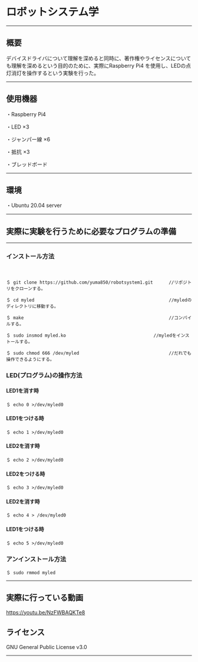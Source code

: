# ロボットシステム学
--------

## 概要
デバイスドライバについて理解を深めると同時に、著作権やライセンスについても理解を深めるという目的のために、実際にRaspberry Pi4 を使用し、LEDの点灯消灯を操作するという実験を行った。

-------

## 使用機器
・Raspberry Pi4

・LED ×3

・ジャンパー線 ×6

・抵抗 ×3

・ブレッドボード

------

## 環境
・Ubuntu 20.04 server

-------

## 実際に実験を行うために必要なプログラムの準備
-------
### インストール方法
　　
    
    ＄ git clone https://github.com/yuma850/robotsystem1.git      //リポジトリをクローンする。
          
    ＄ cd myled                                                   //myledのディレクトリに移動する。
          
    ＄ make                                                       //コンパイルする。
          
    ＄ sudo insmod myled.ko　　　　　　　　　　　　　　　　　　　　//myledをインストールする。
          
    ＄ sudo chmod 666 /dev/myled                                  //だれでも操作できるようにする。
          
 ### LED(プログラム)の操作方法
 
 #### LED1を消す時
    ＄ echo 0 >/dev/myled0
    
 #### LED1をつける時
    ＄ echo 1 >/dev/myled0
    
 #### LED2を消す時
    ＄ echo 2 >/dev/myled0
    
 #### LED2をつける時
    ＄ echo 3 >/dev/myled0
    
  #### LED2を消す時
    ＄ echo 4 > /dev/myled0
    
  #### LED1をつける時
    ＄ echo 5 >/dev/myled0

### アンインストール方法

    ＄ sudo rmmod myled
-----

## 実際に行っている動画
https://youtu.be/NzFWBAQKTe8


## ライセンス
GNU General Public License v3.0

-----
 
